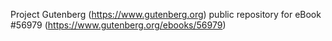 Project Gutenberg (https://www.gutenberg.org) public repository for
eBook #56979 (https://www.gutenberg.org/ebooks/56979)

